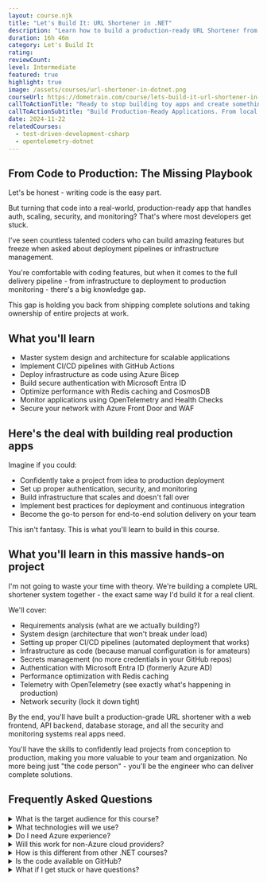 ```yaml
---
layout: course.njk
title: "Let's Build It: URL Shortener in .NET"
description: "Learn how to build a production-ready URL Shortener from conception to deployment."
duration: 16h 46m
category: Let's Build It
rating: 
reviewCount: 
level: Intermediate
featured: true
highlight: true
image: /assets/courses/url-shortener-in-dotnet.png
courseUrl: https://dometrain.com/course/lets-build-it-url-shortener-in-dotnet/?ref=gui-ferreira&affcode=1115529_k5a22dj8&&promo=website&promotion=website
callToActionTitle: "Ready to stop building toy apps and create something real?"
callToActionSubtitle: "Build Production-Ready Applications. From local development to cloud deployment."
date: 2024-11-22
relatedCourses:
  - test-driven-development-csharp
  - opentelemetry-dotnet
---
```


## From Code to Production: The Missing Playbook

Let's be honest - writing code is the easy part.

But turning that code into a real-world, production-ready app that handles auth, scaling, security, and monitoring? That's where most developers get stuck.

I've seen countless talented coders who can build amazing features but freeze when asked about deployment pipelines or infrastructure management.

You're comfortable with coding features, but when it comes to the full delivery pipeline - from infrastructure to deployment to production monitoring - there's a big knowledge gap.

This gap is holding you back from shipping complete solutions and taking ownership of entire projects at work.

## What you'll learn

- Master system design and architecture for scalable applications
- Implement CI/CD pipelines with GitHub Actions
- Deploy infrastructure as code using Azure Bicep
- Build secure authentication with Microsoft Entra ID
- Optimize performance with Redis caching and CosmosDB
- Monitor applications using OpenTelemetry and Health Checks
- Secure your network with Azure Front Door and WAF

## Here's the deal with building real production apps

Imagine if you could:

- Confidently take a project from idea to production deployment
- Set up proper authentication, security, and monitoring
- Build infrastructure that scales and doesn't fall over
- Implement best practices for deployment and continuous integration
- Become the go-to person for end-to-end solution delivery on your team

This isn't fantasy. This is what you'll learn to build in this course.

## What you'll learn in this massive hands-on project

I'm not going to waste your time with theory. We're building a complete URL shortener system together - the exact same way I'd build it for a real client.

We'll cover:

- Requirements analysis (what are we actually building?)
- System design (architecture that won't break under load)
- Setting up proper CI/CD pipelines (automated deployment that works)
- Infrastructure as code (because manual configuration is for amateurs)
- Secrets management (no more credentials in your GitHub repos)
- Authentication with Microsoft Entra ID (formerly Azure AD)
- Performance optimization with Redis caching
- Telemetry with OpenTelemetry (see exactly what's happening in production)
- Network security (lock it down tight)

By the end, you'll have built a production-grade URL shortener with a web frontend, API backend, database storage, and all the security and monitoring systems real apps need.

You'll have the skills to confidently lead projects from conception to production, making you more valuable to your team and organization. No more being just "the code person" - you'll be the engineer who can deliver complete solutions.


## Frequently Asked Questions

<div class="space-y-4">
<details class="bg-gray-50 dark:bg-gray-900 rounded-2xl px-8 transition-colors">
<summary class="flex flex-1 items-center justify-between py-6 text-left font-medium text-gray-900 dark:text-white hover:no-underline transition-colors">
What is the target audience for this course?
</summary>
<div class="pb-6 text-gray-600 dark:text-gray-300">
This course is perfect for .NET developers who want to learn how to build and deploy production-ready applications. It's ideal for developers who are comfortable with coding but want to master the full deployment pipeline.
</div>
</details>

<details class="bg-gray-50 dark:bg-gray-900 rounded-2xl px-8 transition-colors">
<summary class="flex flex-1 items-center justify-between py-6 text-left font-medium text-gray-900 dark:text-white hover:no-underline transition-colors">
What technologies will we use?
</summary>
<div class="pb-6 text-gray-600 dark:text-gray-300">
We'll use modern .NET technologies including ASP.NET Core, Azure services (Front Door, CosmosDB, Redis), GitHub Actions for CI/CD, and Azure Bicep for infrastructure as code. Everything is chosen to reflect real-world production requirements.
</div>
</details>

<details class="bg-gray-50 dark:bg-gray-900 rounded-2xl px-8 transition-colors">
<summary class="flex flex-1 items-center justify-between py-6 text-left font-medium text-gray-900 dark:text-white hover:no-underline transition-colors">
Do I need Azure experience?
</summary>
<div class="pb-6 text-gray-600 dark:text-gray-300">
No prior Azure experience is required. We'll cover everything from basics to advanced topics. You will need an Azure subscription to follow along with the deployments. While there will be some costs involved in running the services, the course's GitHub repository includes detailed recommendations on how to keep costs under control and which services to turn off when not in use.
</div>
</details>

<details class="bg-gray-50 dark:bg-gray-900 rounded-2xl px-8 transition-colors">
<summary class="flex flex-1 items-center justify-between py-6 text-left font-medium text-gray-900 dark:text-white hover:no-underline transition-colors">
Will this work for non-Azure cloud providers?
</summary>
<div class="pb-6 text-gray-600 dark:text-gray-300">
While we use Azure in the course, the principles and patterns we teach are applicable to any cloud provider. You'll learn universal concepts about system design and scalability.
</div>
</details>

<details class="bg-gray-50 dark:bg-gray-900 rounded-2xl px-8 transition-colors">
<summary class="flex flex-1 items-center justify-between py-6 text-left font-medium text-gray-900 dark:text-white hover:no-underline transition-colors">
How is this different from other .NET courses?
</summary>
<div class="pb-6 text-gray-600 dark:text-gray-300">
Most courses focus only on coding. This course covers the entire software lifecycle - from initial coding to production deployment, including security, monitoring, and maintenance.
</div>
</details>

<details class="bg-gray-50 dark:bg-gray-900 rounded-2xl px-8 transition-colors">
<summary class="flex flex-1 items-center justify-between py-6 text-left font-medium text-gray-900 dark:text-white hover:no-underline transition-colors">
Is the code available on GitHub?
</summary>
<div class="pb-6 text-gray-600 dark:text-gray-300">
Yes! You get access to the complete source code, including all infrastructure templates and deployment scripts. Perfect for reference as you build your own projects.
</div>
</details>
</div>

<details class="bg-gray-50 dark:bg-gray-900 rounded-2xl px-8 transition-colors">
<summary class="flex flex-1 items-center justify-between py-6 text-left font-medium text-gray-900 dark:text-white hover:no-underline transition-colors">
What if I get stuck or have questions?
</summary>
<div class="pb-6 text-gray-600 dark:text-gray-300">
The course includes detailed explanations. Plus, you get access to our community, where you can ask questions and share experiences with other students. In any case, you can always reach out to me.
</div>
</details>
</div>